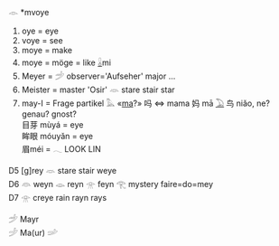 𓁹 *mvoye  
1) oye = eye  
2) voye = see  
3) moye = make  
4) moye = möge = like [𓏇](𓏇)mi  
5) Meyer = 𓌵 observer='Aufseher' major …   
6) Meister = master 'Osir' 𓁺 stare stair star  
7) may-I = Frage partikel 𓅓 «[ma](ma)?» 吗 ⇔ mama 妈 mā [𓅐](𓅐) 鸟 niǎo, ne? genau? gnost?  
目芽  mùyá = eye  
眸眼  móuyǎn = eye  
眉méi = 𓂃 LOOK LIN  
  
  
D5  [g]rey   𓁺  stare stair weye  
D6  𓁻 weyn  𓁼  reyn   𓁿    feyn  𓂀 mystery   faire=do=mey  
D7  𓁿 creye rain rayn rays  
  
𓌵 Mayr  
𓌶 Ma(ur)  𓌷  
